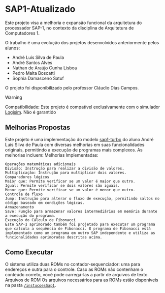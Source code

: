 # SAP1-Atualizado

Este projeto visa a melhoria e expansão funcional da arquitetura do processador SAP-1, no contexto da disciplina de Arquitetura de Computadores 1.

O trabalho é uma evolução dos projetos desenvolvidos anteriormente pelos alunos:
- André Luís Silva de Paula
- André Santos Alves
- Nathan de Araújo Cunha Lisboa
- Pedro Malta Boscatti
- Sophia Damasceno Satuf

O projeto foi disponibilizado pelo professor Cláudio Dias Campos.

> [!WARNING]
> Compatibilidade: Este projeto é compatível exclusivamente com o simulador [Logisim](http://www.cburch.com/logisim/). Não é garantido

## Melhorias Propostas
Este projeto é uma implementação do modelo [sap1-turbo](https://github.com/andreeluis/sap1-turbo) do aluno André Luís Silva de Paula com diversas melhorias em suas funcionalidades originais, permitindo a execução de programas mais complexos. As melhorias incluem:
  Melhorias Implementadas:
    
    Operações matemáticas adicionais
    Divisão: Instrução para realizar a divisão de valores.
    Multiplicação: Instrução para multiplicar dois valores.
    Comparadores lógicos
    Maior que: Permite verificar se um valor é maior que outro.
    Igual: Permite verificar se dois valores são iguais.
    Menor que: Permite verificar se um valor é menor que outro.
    Controle de fluxo
    Jump: Instrução para alterar o fluxo de execução, permitindo saltos no código baseado em condições lógicas.
    Armazenamento
    Save: Função para armazenar valores intermediários em memória durante a execução do programa.
    Execução do Cálculo de Fibonacci
    Este SAP-1 aprimorado também foi projetado para executar um programa que calcula a sequência de Fibonacci. O programa de Fibonacci está implementado como um programa em outro SAP independente e utiliza as funcionalidades aprimoradas descritas acima.

    

## Como Executar
O sistema utiliza duas ROMs no contador-sequenciador: uma para endereços e outra para o controle. Caso as ROMs não contenham o conteúdo correto, você pode carregá-las a partir de arquivos de texto.
Arquivos de ROM
Os arquivos necessários para as ROMs estão disponíveis na pasta [`/instucoesSap1`](/instucoesSap1/).

